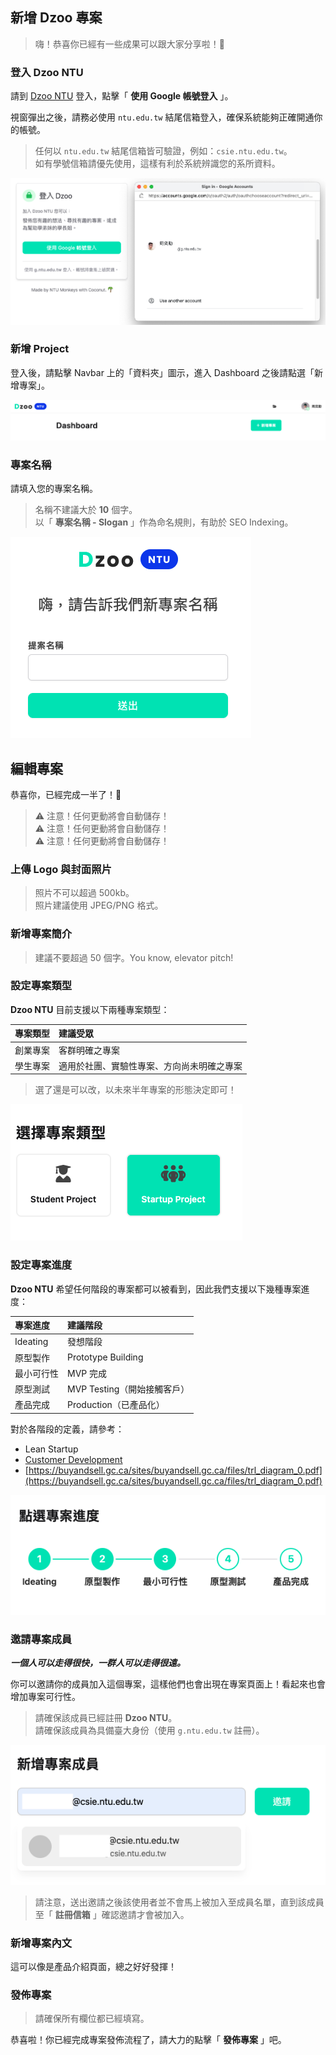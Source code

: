## 新增 Dzoo 專案

> 嗨！恭喜你已經有一些成果可以跟大家分享啦！🥳

### 登入 Dzoo NTU
請到 [Dzoo NTU](https://dzoo.ntu.edu.tw/account/login) 登入，點擊「 **使用 Google 帳號登入** 」。

視窗彈出之後，請務必使用 `ntu.edu.tw` 結尾信箱登入，確保系統能夠正確開通你的帳號。

> 任何以 `ntu.edu.tw` 結尾信箱皆可驗證，例如：`csie.ntu.edu.tw`。 <br>
> 如有學號信箱請優先使用，這樣有利於系統辨識您的系所資料。

![Dzoo Login](/images/getting-started/new-project/LoginDzoo.png)

### 新增 Project
登入後，請點擊 Navbar 上的「資料夾」圖示，進入 Dashboard 之後請點選「新增專案」。

![New Project](/images/getting-started/new-project/NewProject.png)

### 專案名稱
請填入您的專案名稱。

> 名稱不建議大於 **10** 個字。<br>
> 以「 **專案名稱 - Slogan** 」作為命名規則，有助於 SEO Indexing。

![Project Name](/images/getting-started/new-project/ProjectName.png)

## 編輯專案
恭喜你，已經完成一半了！🥳

> ⚠️ 注意！任何更動將會自動儲存！<br>
> ⚠️ 注意！任何更動將會自動儲存！<br>
> ⚠️ 注意！任何更動將會自動儲存！

### 上傳 Logo 與封面照片
> 照片不可以超過 500kb。<br>
> 照片建議使用 JPEG/PNG 格式。

### 新增專案簡介
> 建議不要超過 50 個字。You know, elevator pitch!

### 設定專案類型
**Dzoo NTU** 目前支援以下兩種專案類型：

| 專案類型 | 建議受眾
| :---    | :---
| 創業專案 | 客群明確之專案
| 學生專案 | 適用於社團、實驗性專案、方向尚未明確之專案

> 選了還是可以改，以未來半年專案的形態決定即可！

![Project Type](/images/getting-started/new-project/ProjectType.png)

### 設定專案進度
**Dzoo NTU** 希望任何階段的專案都可以被看到，因此我們支援以下幾種專案進度：

| 專案進度 | 建議階段
| :---    | :---
| Ideating | 發想階段
| 原型製作 | Prototype Building
| 最小可行性 | MVP 完成
| 原型測試 | MVP Testing（開始接觸客戶）
| 產品完成 | Production（已產品化）

對於各階段的定義，請參考：
- Lean Startup
- [Customer Development](https://en.wikipedia.org/wiki/Customer_development)
- [https://buyandsell.gc.ca/sites/buyandsell.gc.ca/files/trl_diagram_0.pdf](https://buyandsell.gc.ca/sites/buyandsell.gc.ca/files/trl_diagram_0.pdf)

![Project Stage](/images/getting-started/new-project/ProjectStage.png)

### 邀請專案成員
***一個人可以走得很快，一群人可以走得很遠。***

你可以邀請你的成員加入這個專案，這樣他們也會出現在專案頁面上！看起來也會增加專案可行性。
> 請確保該成員已經註冊 **Dzoo NTU**。<br>
> 請確保該成員為具備臺大身份（使用 `g.ntu.edu.tw` 註冊）。

![Member Invitation](/images/getting-started/new-project/Invitation.png)

> 請注意，送出邀請之後該使用者並不會馬上被加入至成員名單，直到該成員至「 **註冊信箱** 」確認邀請才會被加入。

### 新增專案內文
這可以像是產品介紹頁面，總之好好發揮！

### 發佈專案
> 請確保所有欄位都已經填寫。

恭喜啦！你已經完成專案發佈流程了，請大力的點擊「 **發佈專案** 」吧。
